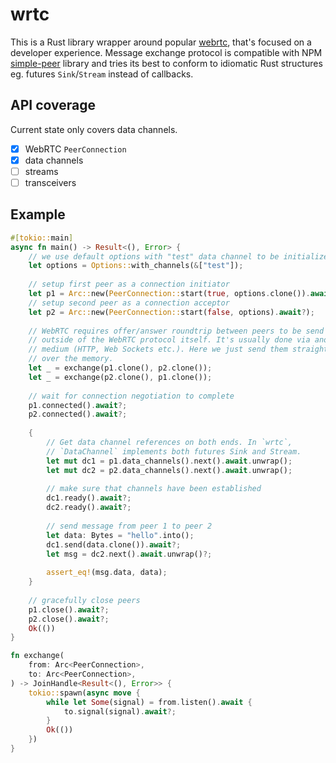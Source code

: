 # wrtc

This is a Rust library wrapper around popular [webrtc](https://webrtc.rs/), that's focused on a developer experience.
Message exchange protocol is compatible with NPM [simple-peer](https://github.com/feross/simple-peer) library and tries its best to conform to idiomatic Rust structures eg. futures `Sink`/`Stream` instead of callbacks. 


## API coverage

Current state only covers data channels.

- [x] WebRTC `PeerConnection`
- [x] data channels
- [ ] streams
- [ ] transceivers

## Example

```rust
#[tokio::main]
async fn main() -> Result<(), Error> {
    // we use default options with "test" data channel to be initialized
    let options = Options::with_channels(&["test"]);
    
    // setup first peer as a connection initiator
    let p1 = Arc::new(PeerConnection::start(true, options.clone()).await?);
    // setup second peer as a connection acceptor
    let p2 = Arc::new(PeerConnection::start(false, options).await?);
    
    // WebRTC requires offer/answer roundtrip between peers to be send
    // outside of the WebRTC protocol itself. It's usually done via another
    // medium (HTTP, Web Sockets etc.). Here we just send them straight 
    // over the memory.
    let _ = exchange(p1.clone(), p2.clone());
    let _ = exchange(p2.clone(), p1.clone());
    
    // wait for connection negotiation to complete
    p1.connected().await?;
    p2.connected().await?;
    
    {
        // Get data channel references on both ends. In `wrtc`,
        // `DataChannel` implements both futures Sink and Stream.
        let mut dc1 = p1.data_channels().next().await.unwrap();
        let mut dc2 = p2.data_channels().next().await.unwrap();
        
        // make sure that channels have been established
        dc1.ready().await?;
        dc2.ready().await?;
        
        // send message from peer 1 to peer 2
        let data: Bytes = "hello".into();
        dc1.send(data.clone()).await?;
        let msg = dc2.next().await.unwrap()?;
        
        assert_eq!(msg.data, data);
    }
    
    // gracefully close peers
    p1.close().await?;
    p2.close().await?;
    Ok(())
}

fn exchange(
    from: Arc<PeerConnection>,
    to: Arc<PeerConnection>,
) -> JoinHandle<Result<(), Error>> {
    tokio::spawn(async move {
        while let Some(signal) = from.listen().await {
            to.signal(signal).await?;
        }
        Ok(())
    })
}
```